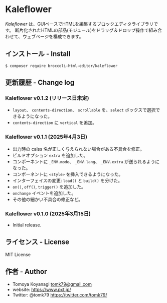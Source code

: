 # Kaleflower

_Kaleflower_ は、GUIベースでHTMLを編集するブロックエディタライブラリです。
断片化されたHTMLの部品(モジュール)をドラッグ＆ドロップ操作で組み合わせて、ウェブページを構成できます。

## インストール - Install

```
$ composer require broccoli-html-editor/kaleflower
```


## 更新履歴 - Change log

### Kaleflower v0.1.2 (リリース日未定)

- `layout`、 `contents-direction`、 `scrollable` を、`select` ボックスで選択できるようになった。
- `contents-direction` に `vertical` を追加。

### Kaleflower v0.1.1 (2025年4月3日)

- 出力時の calss 名が正しく与えられない場合がある不具合を修正。
- ビルドオプション `extra` を追加した。
- コンポーネントに `_ENV.mode`、 `_ENV.lang`、 `_ENV.extra` が送られるようになった。
- コンポーネントに `<style>` を挿入できるようになった。
- インターフェイスの変更: `load()` と `build()` を分けた。
- `on()`, `off()`, `trigger()` を追加した。
- `onchange` イベントを追加した。
- その他の細かい不具合の修正など。

### Kaleflower v0.1.0 (2025年3月15日)

- Initial release.

## ライセンス - License

MIT License


## 作者 - Author

- Tomoya Koyanagi <tomk79@gmail.com>
- website: <https://www.pxt.jp/>
- Twitter: @tomk79 <https://twitter.com/tomk79/>
